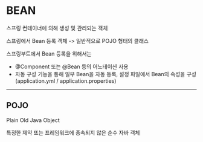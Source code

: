# BEAN

스프링 컨테이너에 의해 생성 및 관리되는 객체

스프링에서 Bean 등록 객체 -> 일반적으로 POJO 형태의 클래스

스프링부트에서 Bean 등록을 위해서는

- @Component 또는 @Bean 등의 어노테이션 사용 
- 자동 구성 기능을 통해 일부 Bean을 자동 등록, 설정 파일에서 Bean의 속성을 구성 (application.yml / application.properties)

---
## POJO

Plain Old Java Object

특정한 제약 또는 프레임워크에 종속되지 않은 순수 자바 객체
